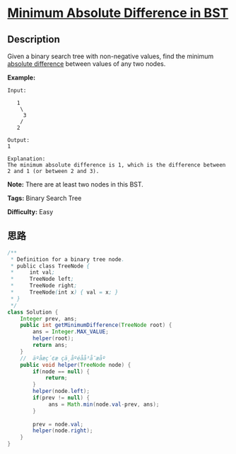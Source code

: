# [Minimum Absolute Difference in BST][title]

## Description

Given a binary search tree with non-negative values, find the minimum
[absolute difference](https://en.wikipedia.org/wiki/Absolute_difference)
between values of any two nodes.

**Example:**
            Input:           1        \         3        /       2        Output:    1        Explanation:    The minimum absolute difference is 1, which is the difference between 2 and 1 (or between 2 and 3).    



**Note:** There are at least two nodes in this BST.


**Tags:** Binary Search Tree

**Difficulty:** Easy

## 思路

``` java
/**
 * Definition for a binary tree node.
 * public class TreeNode {
 *     int val;
 *     TreeNode left;
 *     TreeNode right;
 *     TreeNode(int x) { val = x; }
 * }
 */
class Solution {
    Integer prev, ans;
    public int getMinimumDifference(TreeNode root) {
        ans = Integer.MAX_VALUE;
        helper(root);
        return ans;
    }
    //  äºåæç´¢æ çä¸­åºéåå³å¯æåº
    public void helper(TreeNode node) {
        if(node == null) {
            return;
        }
        helper(node.left);
        if(prev != null) {
             ans = Math.min(node.val-prev, ans);
        }
       
        prev = node.val;
        helper(node.right);
    }
}
```

[title]: https://leetcode.com/problems/minimum-absolute-difference-in-bst
